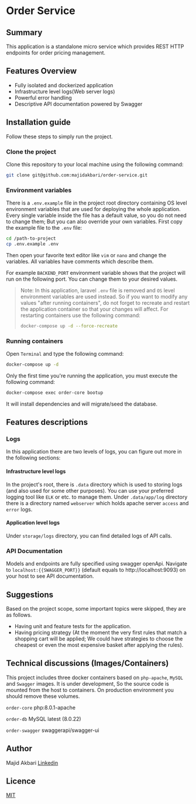 # Order Service
## Summary
This application is a standalone micro service which provides REST HTTP endpoints for order pricing management.

## Features Overview
* Fully isolated and dockerized application
* Infrastructure level logs(Web server logs)
* Powerful error handling
* Descriptive API documentation powered by Swagger

## Installation guide
Follow these steps to simply run the project.

### Clone the project
Clone this repository to your local machine using the following command:
```bash
git clone git@github.com:majidakbari/order-service.git
```

### Environment variables
There is a `.env.example` file in the project root directory containing OS level environment variables that are used for deploying the whole application.
Every single variable inside the file has a default value, so you do not need to change them; But you can also override your own variables. First copy the example file to the `.env` file:
```bash
cd /path-to-project
cp .env.example .env
```
Then open your favorite text editor like `vim` or `nano` and change the variables. All variables have comments which describe them.

For example `BACKEND_PORT` environment variable shows that the project will run on the following port. You can change them to your desired values.

> Note: In this application, laravel `.env` file is removed and `OS` level environment variables are used instead. So if you want to modify any values "after running containers", do not forget to recreate and restart the application container so that your changes will affect. For restarting containers use the following command:
> ```bash
> docker-compose up -d --force-recreate
> ```

### Running containers
Open `Terminal` and type the following command:
```bash
docker-compose up -d 
```

Only the first time you're running the application, you must execute the following command:

```bash
docker-compose exec order-core bootup
```
It will install dependencies and will migrate/seed the database.

## Features descriptions 

### Logs
In this application there are two levels of logs, you can figure out more in the following sections:

#### Infrastructure level logs
In the project's root, there is `.data` directory which is used to storing logs (and also used for some other purposes). You can use your preferred logging tool like `ELK` or etc. to manage them.
Under `.data/app/log` directory there is a directory named `webserver` which holds apache server `access` and `error` logs.

#### Application level logs
Under `storage/logs` directory, you can find detailed logs of API calls.

### API Documentation
Models and endpoints are fully specified using swagger openApi.
Navigate to `localhost:{{SWAGGER_PORT}}` (default equals to http://localhost:9093) on your host to see API documentation.

## Suggestions
Based on the project scope, some important topics were skipped, they are as follows.
* Having unit and feature tests for the application.
* Having pricing strategy (At the moment the very first rules that match a shopping cart will be applied; We could have strategies to choose the cheapest or even the most expensive basket after applying the rules).


## Technical discussions (Images/Containers)
This project includes three docker containers based on `php-apache`, `MySQL` and `Swagger` images.
It is under development, So the source code is mounted from the host to containers. On production environment you should remove these volumes.

`order-core`
php:8.0.1-apache

`order-db`
MySQL latest (8.0.22)

`order-swagger`
swaggerapi/swagger-ui

## Author
Majid Akbari [Linkedin](https://linkedin.com/in/majid-akbari)

## Licence
[MIT](https://choosealicense.com/licenses/mit/)

